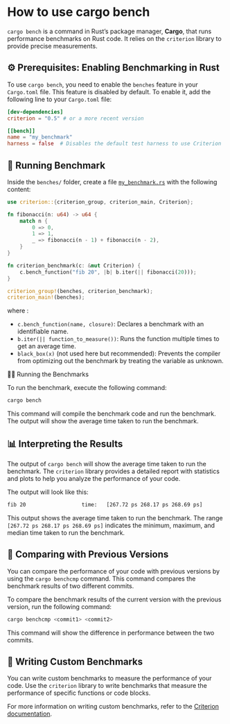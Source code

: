 # How to use cargo bench

`cargo bench` is a command in Rust’s package manager, **Cargo**, that runs performance benchmarks on Rust code. It relies on the `criterion` library to provide precise measurements.

## ⚙️ Prerequisites: Enabling Benchmarking in Rust

To use `cargo bench`, you need to enable the `benches` feature in your `Cargo.toml` file. This feature is disabled by default. To enable it, add the following line to your `Cargo.toml` file:

```toml
[dev-dependencies]
criterion = "0.5" # or a more recent version

[[bench]]
name = "my_benchmark"
harness = false  # Disables the default test harness to use Criterion
```

## 🚀 Running Benchmark

Inside the `benches/` folder, create a file [`my_benchmark.rs`](benches/my_benchmark.rs) with the following content:

```rust
use criterion::{criterion_group, criterion_main, Criterion};

fn fibonacci(n: u64) -> u64 {
    match n {
        0 => 0,
        1 => 1,
        _ => fibonacci(n - 1) + fibonacci(n - 2),
    }
}

fn criterion_benchmark(c: &mut Criterion) {
    c.bench_function("fib 20", |b| b.iter(|| fibonacci(20)));
}

criterion_group!(benches, criterion_benchmark);
criterion_main!(benches);
```

where :

- `c.bench_function(name, closure)`: Declares a benchmark with an identifiable name.
- `b.iter(|| function_to_measure())`: Runs the function multiple times to get an average time.
- `black_box(x)` (not used here but recommended): Prevents the compiler from optimizing out the benchmark by treating the variable as unknown.

🏃‍♂️ Running the Benchmarks

To run the benchmark, execute the following command:

```bash
cargo bench
```

This command will compile the benchmark code and run the benchmark. The output will show the average time taken to run the benchmark.

## 📊 Interpreting the Results

The output of `cargo bench` will show the average time taken to run the benchmark. The `criterion` library provides a detailed report with statistics and plots to help you analyze the performance of your code.

The output will look like this:

```bash
fib 20                  time:   [267.72 ps 268.17 ps 268.69 ps]
```

This output shows the average time taken to run the benchmark. The range `[267.72 ps 268.17 ps 268.69 ps]` indicates the minimum, maximum, and median time taken to run the benchmark.

## 🔄 Comparing with Previous Versions

You can compare the performance of your code with previous versions by using the `cargo benchcmp` command. This command compares the benchmark results of two different commits.

To compare the benchmark results of the current version with the previous version, run the following command:

```bash
cargo benchcmp <commit1> <commit2>
```

This command will show the difference in performance between the two commits.

## 🧪 Writing Custom Benchmarks

You can write custom benchmarks to measure the performance of your code. Use the `criterion` library to write benchmarks that measure the performance of specific functions or code blocks.

For more information on writing custom benchmarks, refer to the [Criterion documentation](https://bheisler.github.io/criterion.rs/book/index.html).

